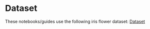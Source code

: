 # Dataset
These notebooks/guides use the following iris flower dataset: [Dataset](https://www.kaggle.com/datasets/utkarshsaxenadn/10-species-of-monkey-multiclass-classification)